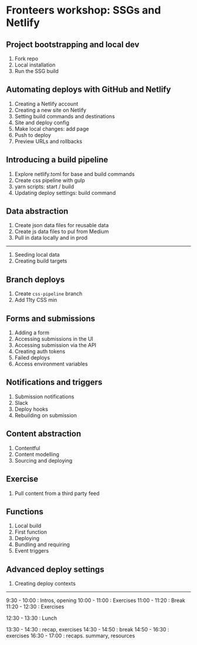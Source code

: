 # Fronteers workshop: SSGs and Netlify

## Project bootstrapping and local dev

1. Fork repo
1. Local installation
1. Run the SSG build

## Automating deploys with GitHub and Netlify

1. Creating a Netlify account
1. Creating a new site on Netlify
1. Setting build commands and destinations
1. Site and deploy config
1. Make local changes: add page
1. Push to deploy
1. Preview URLs and rollbacks


## Introducing a build pipeline

1. Explore netlify.toml for base and build commands
1. Create css pipeline with gulp
1. yarn scripts: start / build
1. Updating deploy settings: build command


## Data abstraction

1. Create json data files for reusable data
1. Create js data files to pul from Medium
1. Pull in data locally and in prod
---
1. Seeding local data
1. Creating build targets





## Branch deploys

1. Create `css-pipeline` branch
1. Add 11ty CSS min


## Forms and submissions

1. Adding a form
1. Accessing submissions in the UI
1. Accessing submission via the API
  1. Creating auth tokens
  1. Failed deploys
  1. Access environment variables


## Notifications and triggers

1. Submission notifications
1. Slack
1. Deploy hooks
1. Rebuilding on submission


## Content abstraction

1. Contentful
1. Content modelling
1. Sourcing and deploying


## Exercise

1. Pull content from a third party feed


## Functions

1. Local build
1. First function
1. Deploying
1. Bundling and requiring
1. Event triggers



## Advanced deploy settings
1. Creating deploy contexts




---

9:30 - 10:00 : Intros, opening
10:00 - 11:00 : Exercises
11:00 - 11:20 : Break
11:20 - 12:30 : Exercises

12:30 - 13:30 : Lunch

13:30 - 14:30 : recap, exercises
14:30 - 14:50 : break
14:50 - 16:30 : exercises
16:30 - 17:00 : recaps. summary, resources


